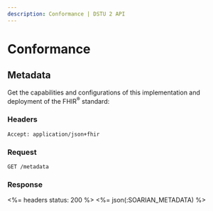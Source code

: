 ```yaml
---
description: Conformance | DSTU 2 API
---
```


# Conformance




## Metadata

Get the capabilities and configurations of this implementation and deployment of the FHIR<sup>&reg;</sup> standard:

### Headers

    Accept: application/json+fhir

### Request
    
    GET /metadata

### Response

<%= headers status: 200 %>
<%= json(:SOARIAN_METADATA) %>

